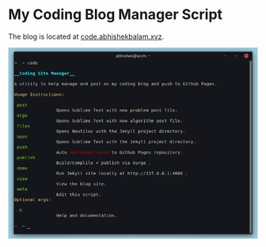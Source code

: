 # My Coding Blog Manager Script

The blog is located at [code.abhishekbalam.xyz](https://code.abhishekbalam.xyz/).

![Code](code.png)
